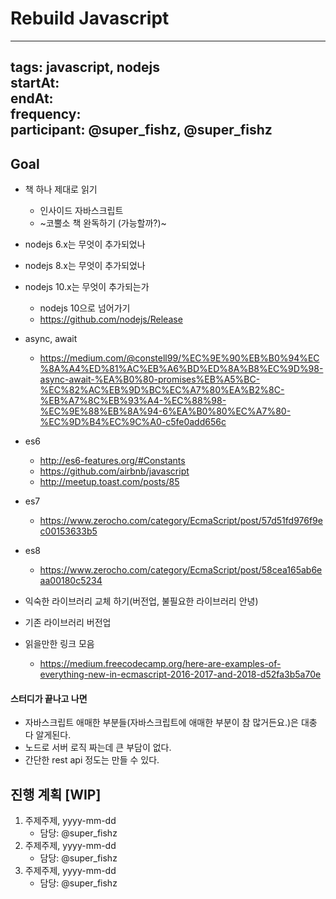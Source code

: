# Rebuild Javascript
----
tags: javascript, nodejs
<br/>
startAt:
<br/>
endAt: 
<br/>
frequency:
<br/>
participant: @super_fishz, @super_fishz
----
## Goal
* 책 하나 제대로 읽기
    * 인사이드 자바스크립트
    * ~코뿔소 책 완독하기 (가능할까?)~
* nodejs 6.x는 무엇이 추가되었나
* nodejs 8.x는 무엇이 추가되었나
* nodejs 10.x는 무엇이 추가되는가
    * nodejs 10으로 넘어가기
    * https://github.com/nodejs/Release
* async, await
    * https://medium.com/@constell99/%EC%9E%90%EB%B0%94%EC%8A%A4%ED%81%AC%EB%A6%BD%ED%8A%B8%EC%9D%98-async-await-%EA%B0%80-promises%EB%A5%BC-%EC%82%AC%EB%9D%BC%EC%A7%80%EA%B2%8C-%EB%A7%8C%EB%93%A4-%EC%88%98-%EC%9E%88%EB%8A%94-6%EA%B0%80%EC%A7%80-%EC%9D%B4%EC%9C%A0-c5fe0add656c
* es6
    * http://es6-features.org/#Constants
    * https://github.com/airbnb/javascript
    * http://meetup.toast.com/posts/85
* es7
    * https://www.zerocho.com/category/EcmaScript/post/57d51fd976f9ec00153633b5
* es8
    * https://www.zerocho.com/category/EcmaScript/post/58cea165ab6eaa00180c5234
* 익숙한 라이브러리 교체 하기(버전업, 불필요한 라이브러리 안녕)
* 기존 라이브러리 버전업

* 읽을만한 링크 모음
    * https://medium.freecodecamp.org/here-are-examples-of-everything-new-in-ecmascript-2016-2017-and-2018-d52fa3b5a70e

#### 스터디가 끝나고 나면
* 자바스크립트 애매한 부분들(자바스크립트에 애매한 부분이 참 많거든요.)은 대충 다 알게된다.
* 노드로 서버 로직 짜는데 큰 부담이 없다.
* 간단한 rest api 정도는 만들 수 있다.


## 진행 계획 [WIP]
1. 주제주제, yyyy-mm-dd
    * 담당: @super_fishz
1. 주제주제, yyyy-mm-dd
    * 담당: @super_fishz
1. 주제주제, yyyy-mm-dd
    * 담당: @super_fishz
